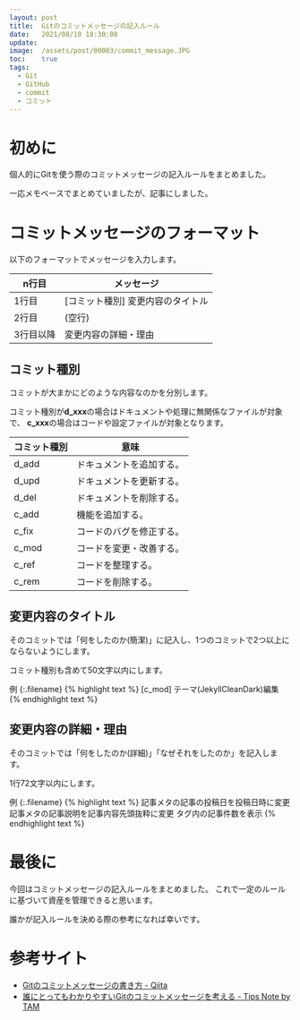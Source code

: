 ```yaml
---
layout: post
title:  Gitのコミットメッセージの記入ルール
date:   2021/08/10 18:30:00
update: 
image:  /assets/post/00003/commit_message.JPG
toc:    true
tags:
  - Git
  - GitHub
  - commit
  - コミット
---
```


# 初めに

個人的にGitを使う際のコミットメッセージの記入ルールをまとめました。

一応メモベースでまとめていましたが、記事にしました。


# コミットメッセージのフォーマット

以下のフォーマットでメッセージを入力します。

| n行目     | メッセージ                        |
| --------- | --------------------------------- |
| 1行目     | [コミット種別] 変更内容のタイトル |
| 2行目     | (空行)                            |
| 3行目以降 | 変更内容の詳細・理由              |


## コミット種別

コミットが大まかにどのような内容なのかを分別します。

コミット種別が**d_xxx**の場合はドキュメントや処理に無関係なファイルが対象で、
**c_xxx**の場合はコードや設定ファイルが対象となります。

| コミット種別 | 意味                     | 
| ------------ | ------------------------ | 
| d_add        | ドキュメントを追加する。 | 
| d_upd        | ドキュメントを更新する。 | 
| d_del        | ドキュメントを削除する。 | 
| c_add        | 機能を追加する。         | 
| c_fix        | コードのバグを修正する。 | 
| c_mod        | コードを変更・改善する。 | 
| c_ref        | コードを整理する。       | 
| c_rem        | コードを削除する。       | 


## 変更内容のタイトル

そのコミットでは「何をしたのか(簡潔)」に記入し、1つのコミットで2つ以上にならないようにします。

コミット種別も含めて50文字以内にします。

例
{:.filename}
{% highlight text %}
[c_mod] テーマ(JekyllCleanDark)編集
{% endhighlight text %}


## 変更内容の詳細・理由

そのコミットでは「何をしたのか(詳細)」「なぜそれをしたのか」を記入します。

1行72文字以内にします。

例
{:.filename}
{% highlight text %}
記事メタの記事の投稿日を投稿日時に変更
記事メタの記事説明を記事内容先頭抜粋に変更
タグ内の記事件数を表示
{% endhighlight text %}

# 最後に

今回はコミットメッセージの記入ルールをまとめました。
これで一定のルールに基づいて資産を管理できると思います。

誰かが記入ルールを決める際の参考になれば幸いです。


# 参考サイト

  - [Gitのコミットメッセージの書き方 - Qiita
    ](https://qiita.com/itosho/items/9565c6ad2ffc24c09364)
  - [誰にとってもわかりやすいGitのコミットメッセージを考える - Tips Note by TAM
    ](https://www.tam-tam.co.jp/tipsnote/program/post16686.html)

